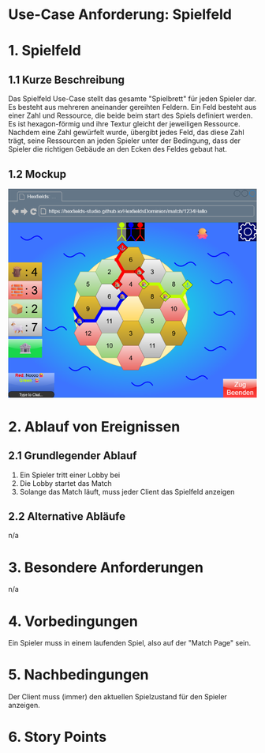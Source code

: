 # Use-Case Anforderung: Spielfeld

# 1. Spielfeld

## 1.1 Kurze Beschreibung
Das Spielfeld Use-Case stellt das gesamte "Spielbrett" für jeden Spieler dar. Es besteht aus mehreren aneinander gereihten Feldern.
Ein Feld besteht aus einer Zahl und Ressource, die beide beim start des Spiels definiert werden. Es ist hexagon-förmig und ihre Textur gleicht der jeweiligen Ressource.
Nachdem eine Zahl gewürfelt wurde, übergibt jedes Feld, das diese Zahl trägt, seine Ressourcen an jeden Spieler unter der Bedingung, dass der Spieler die richtigen Gebäude an den Ecken des Feldes gebaut hat. 

## 1.2 Mockup 
![Match Page Mockup](./match_page.drawio.png)

# 2. Ablauf von Ereignissen

## 2.1 Grundlegender Ablauf
1. Ein Spieler tritt einer Lobby bei
2. Die Lobby startet das Match
3. Solange das Match läuft, muss jeder Client das Spielfeld anzeigen

## 2.2 Alternative Abläufe
n/a

# 3. Besondere Anforderungen
n/a

# 4. Vorbedingungen
Ein Spieler muss in einem laufenden Spiel, also auf der "Match Page" sein.

# 5. Nachbedingungen
Der Client muss (immer) den aktuellen Spielzustand für den Spieler anzeigen.

# 6. Story Points

